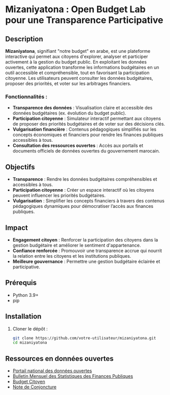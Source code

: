 # Mizaniyatona : Open Budget Lab pour une Transparence Participative

## Description
**Mizaniyatona**, signifiant "notre budget" en arabe, est une plateforme interactive qui permet aux citoyens d'explorer, analyser et participer activement à la gestion du budget public. En exploitant les données ouvertes, cette application transforme les informations budgétaires en un outil accessible et compréhensible, tout en favorisant la participation citoyenne. Les utilisateurs peuvent consulter les données budgétaires, proposer des priorités, et voter sur les arbitrages financiers.

### Fonctionnalités :
- **Transparence des données** : Visualisation claire et accessible des données budgétaires (ex. évolution du budget public).
- **Participation citoyenne** : Simulateur interactif permettant aux citoyens de proposer des priorités budgétaires et de voter sur des décisions clés.
- **Vulgarisation financière** : Contenus pédagogiques simplifiés sur les concepts économiques et financiers pour rendre les finances publiques accessibles à tous.
- **Consultation des ressources ouvertes** : Accès aux portails et documents officiels de données ouvertes du gouvernement marocain.

## Objectifs
- **Transparence** : Rendre les données budgétaires compréhensibles et accessibles à tous.
- **Participation citoyenne** : Créer un espace interactif où les citoyens peuvent influencer les priorités budgétaires.
- **Vulgarisation** : Simplifier les concepts financiers à travers des contenus pédagogiques dynamiques pour démocratiser l’accès aux finances publiques.

## Impact
- **Engagement citoyen** : Renforcer la participation des citoyens dans la gestion budgétaire et améliorer le sentiment d'appartenance.
- **Confiance renforcée** : Promouvoir une transparence accrue qui nourrit la relation entre les citoyens et les institutions publiques.
- **Meilleure gouvernance** : Permettre une gestion budgétaire éclairée et participative.

## Prérequis
- Python 3.9+
- pip

## Installation
1. Cloner le dépôt :
   ```bash
   git clone https://github.com/votre-utilisateur/mizaniyatona.git
   cd mizaniyatona
   ```

## Ressources en données ouvertes
- [Portail national des données ouvertes](https://www.data.gov.ma)
- [Bulletin Mensuel des Statistiques des Finances Publiques](https://www.tgr.gov.ma)
- [Budget Citoyen](https://www.finances.gov.ma/fr/Nos-metiers/Pages/Budget-citoyen.aspx)
- [Note de Conjoncture](https://depf.finances.gov.ma)
